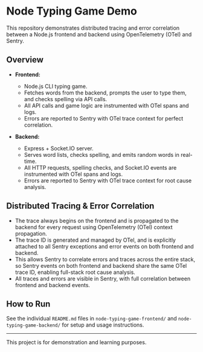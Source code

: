 # Node Typing Game Demo

This repository demonstrates distributed tracing and error correlation between a Node.js frontend and backend using OpenTelemetry (OTel) and Sentry.

## Overview

- **Frontend:**

  - Node.js CLI typing game.
  - Fetches words from the backend, prompts the user to type them, and checks spelling via API calls.
  - All API calls and game logic are instrumented with OTel spans and logs.
  - Errors are reported to Sentry with OTel trace context for perfect correlation.

- **Backend:**
  - Express + Socket.IO server.
  - Serves word lists, checks spelling, and emits random words in real-time.
  - All HTTP requests, spelling checks, and Socket.IO events are instrumented with OTel spans and logs.
  - Errors are reported to Sentry with OTel trace context for root cause analysis.

## Distributed Tracing & Error Correlation

- The trace always begins on the frontend and is propagated to the backend for every request using OpenTelemetry (OTel) context propagation.
- The trace ID is generated and managed by OTel, and is explicitly attached to all Sentry exceptions and error events on both frontend and backend.
- This allows Sentry to correlate errors and traces across the entire stack, so Sentry events on both frontend and backend share the same OTel trace ID, enabling full-stack root cause analysis.
- All traces and errors are visible in Sentry, with full correlation between frontend and backend events.

## How to Run

See the individual `README.md` files in `node-typing-game-frontend/` and `node-typing-game-backend/` for setup and usage instructions.

---

This project is for demonstration and learning purposes.

